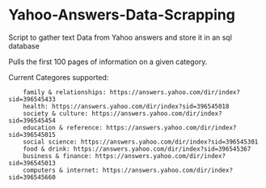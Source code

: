 # Yahoo-Answers-Data-Scrapping
Script to gather text Data from Yahoo answers and store it in an sql database

Pulls the first 100 pages of information on a given category.

Current Categores supported: 

        family & relationships: https://answers.yahoo.com/dir/index?sid=396545433
        health: https://answers.yahoo.com/dir/index?sid=396545018
        society & culture: https://answers.yahoo.com/dir/index?sid=396545454
        education & reference: https://answers.yahoo.com/dir/index?sid=396545015
        social science: https://answers.yahoo.com/dir/index?sid=396545301
        food & drink: https://answers.yahoo.com/dir/index?sid=396545367
        business & finance: https://answers.yahoo.com/dir/index?sid=396545013
        computers & internet: https://answers.yahoo.com/dir/index?sid=396545660
